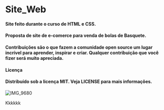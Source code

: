 # Site_Web

#### Site feito durante o curso de HTML e CSS.
#### Proposta de site de e-comerce para venda de bolas de Basquete.
#### Contribuições são o que fazem a comunidade open source um lugar incrível para aprender, inspirar e criar. Qualquer contribuição que você fizer será muito apreciada.
#### Licença
#### Distribuído sob a licença MIT. Veja LICENSE para mais informações.
![IMG_9680](https://user-images.githubusercontent.com/60757768/84675724-0876fd80-af03-11ea-9f47-ccaf6f87e88d.gif)

Kkkkkk
